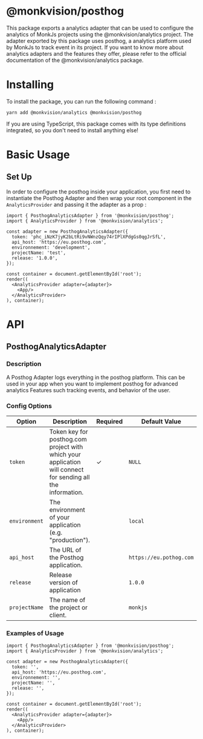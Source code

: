 # @monkvision/posthog
This package exports a analytics adapter that can be used to configure the analytics of MonkJs projects using the @monkvision/analytics project. The adapter exported by this package uses posthog, a analytics platform used by MonkJs to track event in its project. If you want to know more about analytics adapters and the features they offer, please refer to the official documentation of the @monkvision/analytics package.

# Installing
To install the package, you can run the following command :

```shell
yarn add @monkvision/analytics @monkvision/posthog
```

If you are using TypeScript, this package comes with its type definitions integrated, so you don't need to install anything else!

# Basic Usage
## Set Up
In order to configure the posthog inside your application, you first need to instantiate the Posthog Adapter and then wrap your root component in the `AnalyticsProvider` and passing it the adapter as a prop :

```tsx
import { PosthogAnalyticsAdapter } from '@monkvision/posthog';
import { AnalyticsProvider } from '@monkvision/analytics';

const adapter = new PosthogAnalyticsAdapter({
  token: 'phc_iNzK7jyK2bLtRi9vNWnzQqy74rIPlXPdgGs0qgJrSfL',
  api_host: 'https://eu.posthog.com',
  environnement: 'development',
  projectName: 'test',
  release: '1.0.0',
});

const container = document.getElementById('root');
render((
  <AnalyticsProvider adapter={adapter}>
    <App/>
  </AnalyticsProvider>
), container);
```

# API
## PosthogAnalyticsAdapter
### Description
A Posthog Adapter logs everything in the posthog platform. This can be used in your app when you want to implement posthog for advanced analytics Features such tracking events, and behavior of the user.

### Config Options
| Option        | Description                                                                                                 | Required | Default Value           |
| ------------- | ----------------------------------------------------------------------------------------------------------- | -------- | ----------------------- |
| `token`       | Token key for posthog.com project with which your application will connect for sending all the information. | ✓        | `NULL`                  |
| `environment` | The environment of your application (e.g. "production").                                                    |          | `local`                 |
| `api_host`    | The URL of the Posthog application.                                                                         |          | `https://eu.pothog.com` |
| `release`     | Release version of application                                                                              |          | `1.0.0`                 |
| `projectName` | The name of the project or client.                                                                          |          | `monkjs`                |

### Examples of Usage
```tsx
import { PosthogAnalyticsAdapter } from '@monkvision/posthog';
import { AnalyticsProvider } from '@monkvision/analytics';

const adapter = new PosthogAnalyticsAdapter({
  token: '',
  api_host: 'https://eu.posthog.com',
  environnement: '',
  projectName: '',
  release: '',
});

const container = document.getElementById('root');
render((
  <AnalyticsProvider adapter={adapter}>
    <App/>
  </AnalyticsProvider>
), container);
```

